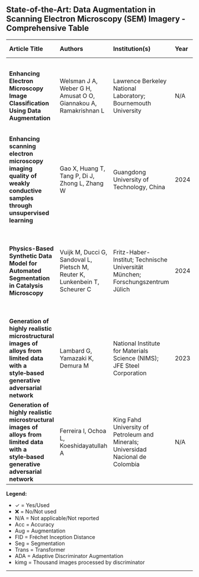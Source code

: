 ## State-of-the-Art: Data Augmentation in Scanning Electron Microscopy (SEM) Imagery - Comprehensive Table

| Article Title | Authors | Institution(s) | Year | Paper Focus | Base Model | Dataset(s) | Image Type | Application Domain | Image Resolution | Data Aug | Aug Techniques |
| :--- | :--- | :--- | :--- | :--- | :--- | :--- | :--- | :--- | :--- | :--- | :--- |
| **Enhancing Electron Microscopy Image Classification Using Data Augmentation** | Welsman J A, Weber G H, Amusat O O, Giannakou A, Ramakrishnan L | Lawrence Berkeley National Laboratory; Bournemouth University | N/A | Comparative Study | DenseNet169, MobileNetV2, ResNet101V2 | National Center for Electron Microscopy dataset (727 EM images) | Electron Microscopy (EM) | Image Classification (Metadata Generation) | Original: 1024x1024; Input: 224x224 | ✓ | Flipping, Random Masking, 90º Rotation, Random Rotation, Random Shifting, Random Zooming |
| **Enhancing scanning electron microscopy imaging quality of weakly conductive samples through unsupervised learning** | Gao X, Huang T, Tang P, Di J, Zhong L, Zhang W | Guangdong University of Technology, China | 2024 | Novel Model | CycleGAN | Simulated (Gaussian, Hybrid blur) and Real SEM (WO3, CuS, SiO2) | SEM (Weakly conductive samples) | Image Quality Enhancement / Deblurring | 256×256 px | ✓ | Edge Loss ($\text{L}_{\text{edge}}$) using Sobel operator; SSIM Loss ($\text{L}_{\text{cycle}}$) |
| **Physics-Based Synthetic Data Model for Automated Segmentation in Catalysis Microscopy** | Vuijk M, Ducci G, Sandoval L, Pietsch M, Reuter K, Lunkenbein T, Scheurer C | Fritz-Haber-Institut; Technische Universität München; Forschungszentrum Jülich | 2024 | Novel Model / Hybrid | U-NET | ESEM time-series (1,600 frames) of isopropanol oxidation on cobalt oxide catalyst | ESEM (time-series) | Semantic Segmentation (Evolving crack detection) | 512×512 px | ✓ | Physics-based crack trajectory generation (Distance Transform Map constraint: avoiding pores by 5 pixels); Geometric Aug. (Rotation, Translation, Scaling) |
| **Generation of highly realistic microstructural images of alloys from limited data with a style‑based generative adversarial network** | Lambard G, Yamazaki K, Demura M | National Institute for Materials Science (NIMS); JFE Steel Corporation | 2023 | Novel Model | StyleGAN2 with ADA | Private dataset of 3000 SEM images of ferrite-martensite DP steel sheets | SEM (Dual-Phase steel microstructures) | Synthetic Data Generation (Materials Science/FEM Simulation) | 512×512 px | ✓ (ADA mechanism) | Pixel blitting, geometrical transformations (X-flip, rotation, translation, scaling); Target heuristic $r_t$ = 0.5 |
| **Generation of highly realistic microstructural images of alloys from limited data with a style‑based generative adversarial network** | Ferreira I, Ochoa L, Koeshidayatullah A | King Fahd University of Petroleum and Minerals; Universidad Nacional de Colombia | N/A | Novel Model | StyleGAN2 with ADA | >10,000 thin section images (PPL and XPL) across four rock types | Petrographic Thin Section Images (PPL/XPL) | Synthetic Data Generation (Geosciences/Image Self-Labeling) | 512×512 px | ✓ | Image slicing; Truncation Trick (0.7 optimal) |

**Legend:**
*  ✓ = Yes/Used
*  ❌ = No/Not used
*  N/A = Not applicable/Not reported
*  Acc = Accuracy
*  Aug = Augmentation
*  FID = Fréchet Inception Distance
*  Seg = Segmentation
*  Trans = Transformer
*  ADA = Adaptive Discriminator Augmentation
*  kimg = Thousand images processed by discriminator

---